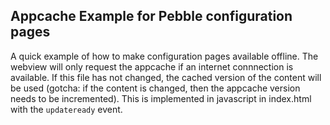 Appcache Example for Pebble configuration pages
-----

A quick example of how to make configuration pages available offline. The webview will only request the appcache if an internet connnection is available. If this file has not changed, the cached version of the content will be used (gotcha: if the content is changed, then the appcache version needs to be incremented). This is implemented in javascript in index.html with the ```updateready``` event.
